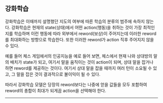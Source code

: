 ## 강화학습

강화학습은 이때까지 설명했던 지도의 여부에 따른 학습의 분류의 범주에 속하지 않는다. 강화학습은 현재의 state(상태)에서 어떤 action(행동)을 취하는 것이 가장 최적인지를 학습하며 이런 행동에 따라 외부에서 reword(보상)이 주어지는데 이러한 reword를 최대화하는 방향으로 학습한다. 또한 이러한 reword가 action 직후 주어지지 않을 수 있다.

예를 들어 체스 게임에서의 인공지능을 예로 들어 보면, 체스에서 현재 나와 상대방의 말의 배치가 state가 되고, 여기서 말을 움직이는 것이 action이 되며, 상대 말을 잡거나 하면 reword를 제공하는 것이다. 여기서 상대 말을 잡을 때까지 여러 턴이 소요될 수 있고, 그 말을 잡은 것이 결과적으로 불이익이 될 수 있다.

따라서 강화학습 모델은 당장의 reword보다는 나중에 얻을 값들을 모두 포함하여 reword의 총합이 최대가 되게끔 action을 선택해야 한다.

---
